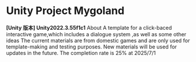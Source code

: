 # Unity Project Mygoland
**[Unity 版本] Unity2022.3.55f1c1**
About
A template for a click-baced interactive game,which includes a dialogue system ,as well as some other ideas
The current materials are from domestic games and are only used for template-making and testing purposes. New materials will be used for updates in the future.
The completion rate is 25% at 2025/7/1

